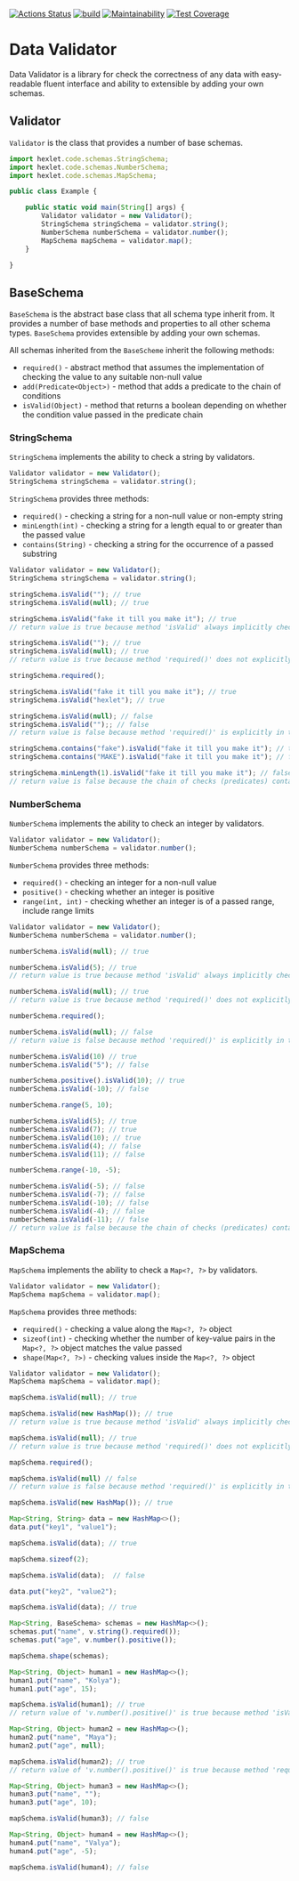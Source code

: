 [![Actions Status](https://github.com/IvanVyargizov/java-project-lvl3/workflows/hexlet-check/badge.svg)](https://github.com/IvanVyargizov/java-project-lvl3/actions) [![build](https://github.com/IvanVyargizov/java-project-lvl3/actions/workflows/build-check.yml/badge.svg)](https://github.com/IvanVyargizov/java-project-lvl3/actions/workflows/build-check.yml) [![Maintainability](https://api.codeclimate.com/v1/badges/83d29b93d33d78b7367a/maintainability)](https://codeclimate.com/github/IvanVyargizov/java-project-lvl3/maintainability) [![Test Coverage](https://api.codeclimate.com/v1/badges/83d29b93d33d78b7367a/test_coverage)](https://codeclimate.com/github/IvanVyargizov/java-project-lvl3/test_coverage)

# Data Validator

Data Validator is a library for check the correctness of any data with easy-readable fluent interface and ability to extensible by adding your own schemas.

## Validator

`Validator` is the class that provides a number of base schemas.

```ts
import hexlet.code.schemas.StringSchema;
import hexlet.code.schemas.NumberSchema;
import hexlet.code.schemas.MapSchema;

public class Example {

    public static void main(String[] args) {
        Validator validator = new Validator();
        StringSchema stringSchema = validator.string();
        NumberSchema numberSchema = validator.number();
        MapSchema mapSchema = validator.map();
    }

}
```

## BaseSchema

`BaseSchema` is the abstract base class that all schema type inherit from. It provides a number of base methods and properties to all other schema types. `BaseSchema` provides extensible by adding your own schemas.

All schemas inherited from the `BaseScheme` inherit the following methods:
- `required()` - abstract method that assumes the implementation of checking the value to any suitable non-null value
- `add(Predicate<Object>)` - method that adds a predicate to the chain of conditions
- `isValid(Object)` - method that returns a boolean depending on whether the condition value passed in the predicate chain 

### StringSchema

`StringSchema` implements the ability to check a string by validators.

```ts
Validator validator = new Validator();
StringSchema stringSchema = validator.string();
```

`StringSchema` provides three methods:
- `required()` - checking a string for a non-null value or non-empty string
- `minLength(int)` - checking a string for a length equal to or greater than the passed value
- `contains(String)` - checking a string for the occurrence of a passed substring

```ts
Validator validator = new Validator();
StringSchema stringSchema = validator.string();

stringSchema.isValid(""); // true
stringSchema.isValid(null); // true

stringSchema.isValid("fake it till you make it"); // true
// return value is true because method 'isValid' always implicitly checks the passed value by method 'required()' and does not store the 'required()' method in the chain of checks

stringSchema.isValid(""); // true
stringSchema.isValid(null); // true
// return value is true because method 'required()' does not explicitly in the chain of checks

stringSchema.required();

stringSchema.isValid("fake it till you make it"); // true
stringSchema.isValid("hexlet"); // true

stringSchema.isValid(null); // false
stringSchema.isValid("");; // false
// return value is false because method 'required()' is explicitly in the chain of checks

stringSchema.contains("fake").isValid("fake it till you make it"); // true
stringSchema.contains("MAKE").isValid("fake it till you make it"); // false

stringSchema.minLength(1).isValid("fake it till you make it"); // false
// return value is false because the chain of checks (predicates) contains the previous check `contains("MAKE")` which is false
```

### NumberSchema

`NumberSchema` implements the ability to check an integer by validators.

```ts
Validator validator = new Validator();
NumberSchema numberSchema = validator.number();
```

`NumberSchema` provides three methods:
- `required()` - checking an integer for a non-null value
- `positive()` - checking whether an integer is positive
- `range(int, int)` - checking whether an integer is of a passed range, include range limits

```ts
Validator validator = new Validator();
NumberSchema numberSchema = validator.number();

numberSchema.isValid(null); // true

numberSchema.isValid(5); // true
// return value is true because method 'isValid' always implicitly checks the passed value by method 'required()' and does not store the 'required()' method in the chain of checks

numberSchema.isValid(null); // true
// return value is true because method 'required()' does not explicitly in the chain of checks

numberSchema.required();

numberSchema.isValid(null); // false
// return value is false because method 'required()' is explicitly in the chain of checks

numberSchema.isValid(10) // true
numberSchema.isValid("5"); // false

numberSchema.positive().isValid(10); // true
numberSchema.isValid(-10); // false

numberSchema.range(5, 10);

numberSchema.isValid(5); // true
numberSchema.isValid(7); // true
numberSchema.isValid(10); // true
numberSchema.isValid(4); // false
numberSchema.isValid(11); // false

numberSchema.range(-10, -5);

numberSchema.isValid(-5); // false
numberSchema.isValid(-7); // false
numberSchema.isValid(-10); // false
numberSchema.isValid(-4); // false
numberSchema.isValid(-11); // false
// return value is false because the chain of checks (predicates) contains the previous check `positive()` which is false
```

### MapSchema

`MapSchema` implements the ability to check a `Map<?, ?>` by validators.

```ts
Validator validator = new Validator();
MapSchema mapSchema = validator.map();
```

`MapSchema` provides three methods:
- `required()` - checking a value along the `Map<?, ?>` object
- `sizeof(int)` - checking whether the number of key-value pairs in the `Map<?, ?>` object matches the value passed
- `shape(Map<?, ?>)` - checking values inside the `Map<?, ?>` object

```ts
Validator validator = new Validator();
MapSchema mapSchema = validator.map();

mapSchema.isValid(null); // true

mapSchema.isValid(new HashMap()); // true
// return value is true because method 'isValid' always implicitly checks the passed value by method 'required()' and does not store the 'required()' method in the chain of checks

mapSchema.isValid(null); // true
// return value is true because method 'required()' does not explicitly in the chain of checks

mapSchema.required();

mapSchema.isValid(null) // false
// return value is false because method 'required()' is explicitly in the chain of checks

mapSchema.isValid(new HashMap()); // true

Map<String, String> data = new HashMap<>();
data.put("key1", "value1");

mapSchema.isValid(data); // true

mapSchema.sizeof(2);

mapSchema.isValid(data);  // false

data.put("key2", "value2");

mapSchema.isValid(data); // true

Map<String, BaseSchema> schemas = new HashMap<>();
schemas.put("name", v.string().required());
schemas.put("age", v.number().positive());

mapSchema.shape(schemas);

Map<String, Object> human1 = new HashMap<>();
human1.put("name", "Kolya");
human1.put("age", 15);

mapSchema.isValid(human1); // true
// return value of 'v.number().positive()' is true because method 'isValid' always implicitly checks the passed value by method 'required()' and does not store the 'required()' method in the chain of check

Map<String, Object> human2 = new HashMap<>();
human2.put("name", "Maya");
human2.put("age", null); 

mapSchema.isValid(human2); // true
// return value of 'v.number().positive()' is true because method 'required()' does not explicitly in the chain of checks

Map<String, Object> human3 = new HashMap<>();
human3.put("name", "");
human3.put("age", 10);

mapSchema.isValid(human3); // false

Map<String, Object> human4 = new HashMap<>();
human4.put("name", "Valya");
human4.put("age", -5);

mapSchema.isValid(human4); // false
```